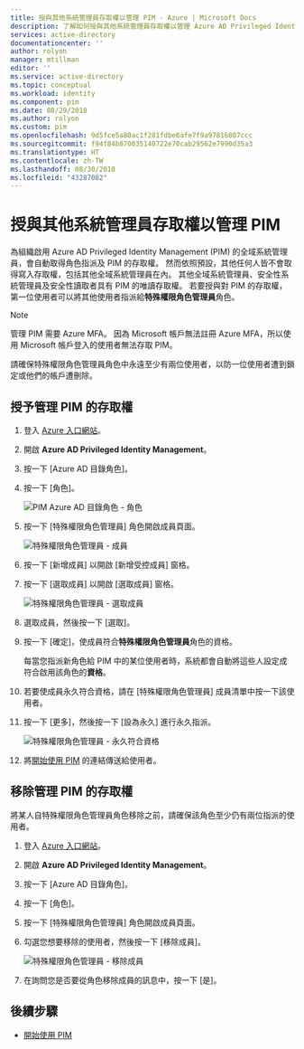 ```yaml
---
title: 授與其他系統管理員存取權以管理 PIM - Azure | Microsoft Docs
description: 了解如何授與其他系統管理員存取權以管理 Azure AD Privileged Identity Management (PIM)。
services: active-directory
documentationcenter: ''
author: rolyon
manager: mtillman
editor: ''
ms.service: active-directory
ms.topic: conceptual
ms.workload: identity
ms.component: pim
ms.date: 08/29/2018
ms.author: rolyon
ms.custom: pim
ms.openlocfilehash: 9d5fce5a80ac1f281fdbe6afe7f9a97816807ccc
ms.sourcegitcommit: f94f84b870035140722e70cab29562e7990d35a3
ms.translationtype: HT
ms.contentlocale: zh-TW
ms.lasthandoff: 08/30/2018
ms.locfileid: "43287082"
---
```

# <a name="grant-access-to-other-administrators-to-manage-pim"></a>授與其他系統管理員存取權以管理 PIM

為組織啟用 Azure AD Privileged Identity Management (PIM) 的全域系統管理員，會自動取得角色指派及 PIM 的存取權。 然而依照預設，其他任何人皆不會取得寫入存取權，包括其他全域系統管理員在內。 其他全域系統管理員、安全性系統管理員及安全性讀取者具有 PIM 的唯讀存取權。 若要授與對 PIM 的存取權，第一位使用者可以將其他使用者指派給**特殊權限角色管理員**角色。

> [!NOTE]
> 管理 PIM 需要 Azure MFA。 因為 Microsoft 帳戶無法註冊 Azure MFA，所以使用 Microsoft 帳戶登入的使用者無法存取 PIM。

請確保特殊權限角色管理員角色中永遠至少有兩位使用者，以防一位使用者遭到鎖定或他們的帳戶遭刪除。

## <a name="grant-access-to-manage-pim"></a>授予管理 PIM 的存取權

1. 登入 [Azure 入口網站](https://portal.azure.com/)。

1. 開啟 **Azure AD Privileged Identity Management**。

1. 按一下 [Azure AD 目錄角色]。

1. 按一下 [角色]。

    ![PIM Azure AD 目錄角色 - 角色](./media/pim-how-to-give-access-to-pim/pim-directory-roles-roles.png)

1. 按一下 [特殊權限角色管理員] 角色開啟成員頁面。

    ![特殊權限角色管理員 - 成員](./media/pim-how-to-give-access-to-pim/pim-pra-members.png)

1. 按一下 [新增成員] 以開啟 [新增受控成員] 窗格。

1. 按一下 [選取成員] 以開啟 [選取成員] 窗格。

    ![特殊權限角色管理員 - 選取成員](./media/pim-how-to-give-access-to-pim/pim-pra-select-members.png)

1. 選取成員，然後按一下 [選取]。

1. 按一下 [確定]，使成員符合**特殊權限角色管理員**角色的資格。

    每當您指派新角色給 PIM 中的某位使用者時，系統都會自動將這些人設定成符合啟用該角色的**資格**。

1. 若要使成員永久符合資格，請在 [特殊權限角色管理員] 成員清單中按一下該使用者。

1. 按一下 [更多]，然後按一下 [設為永久] 進行永久指派。

    ![特殊權限角色管理員 - 永久符合資格](./media/pim-how-to-give-access-to-pim/pim-pra-make-permanent.png)

1. 將[開始使用 PIM](pim-getting-started.md) 的連結傳送給使用者。

## <a name="remove-access-to-manage-pim"></a>移除管理 PIM 的存取權

將某人自特殊權限角色管理員角色移除之前，請確保該角色至少仍有兩位指派的使用者。

1. 登入 [Azure 入口網站](https://portal.azure.com/)。

1. 開啟 **Azure AD Privileged Identity Management**。

1. 按一下 [Azure AD 目錄角色]。

1. 按一下 [角色]。

1. 按一下 [特殊權限角色管理員] 角色開啟成員頁面。

1. 勾選您想要移除的使用者，然後按一下 [移除成員]。

    ![特殊權限角色管理員 - 移除成員](./media/pim-how-to-give-access-to-pim/pim-pra-remove-member.png)

1. 在詢問您是否要從角色移除成員的訊息中，按一下 [是]。

## <a name="next-steps"></a>後續步驟

- [開始使用 PIM](pim-getting-started.md)